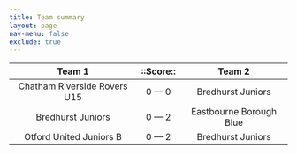 ```yaml
---
title: Team summary
layout: page
nav-menu: false
exclude: true
---
```




|            Team 1            |  ::Score::  |         Team 2          |
|:----------------------------:|:-----------:|:-----------------------:|
| Chatham Riverside Rovers U15 | 0 &mdash; 0 |    Bredhurst Juniors    |
|      Bredhurst Juniors       | 0 &mdash; 2 | Eastbourne Borough Blue |
|   Otford United Juniors B    | 0 &mdash; 2 |    Bredhurst Juniors    |

 <br /><br /><br />